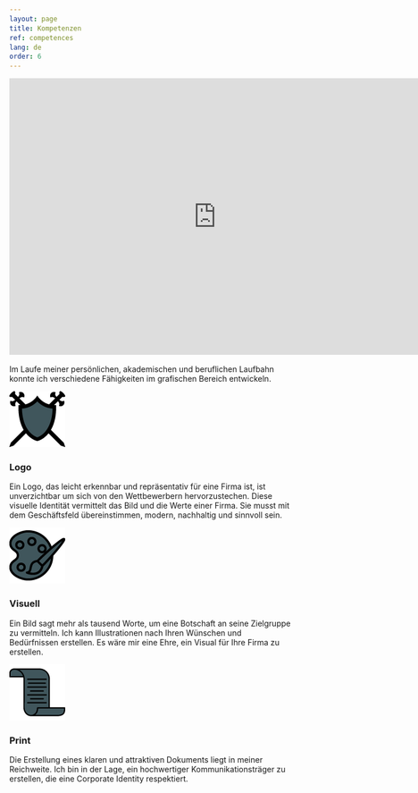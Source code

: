 ```yaml
---
layout: page
title: Kompetenzen
ref: competences
lang: de
order: 6
---
```


<div class="wrapper">
    
<div class="video-container">
    
<iframe width="740" height="495" src="https://youtu.be/1mFu_Nx1bLo" frameborder="0" allow="accelerometer; autoplay; encrypted-media; gyroscope; picture-in-picture" allowfullscreen></iframe>
</div>
    
<!-- Intro -->

<p>Im Laufe meiner persönlichen, akademischen und beruflichen Laufbahn konnte ich verschiedene Fähigkeiten im grafischen Bereich entwickeln.</p>

<!-- Logo -->

<div class="conteneur_comp">
    
<img src="img/Competences_logo.png"/>
<h3>Logo</h3>

</div>

<p>Ein Logo, das leicht erkennbar und repräsentativ für eine Firma ist, ist unverzichtbar um sich von den Wettbewerbern hervorzustechen. Diese visuelle Identität vermittelt das Bild und die Werte  einer Firma. Sie musst mit dem Geschäftsfeld übereinstimmen, modern, nachhaltig und sinnvoll sein.</p>



<!-- Visuel -->

<div class="conteneur_comp">
    
<img src="img/Competences_visuel.png"/>
<h3>Visuell</h3>

</div>

<p>Ein Bild sagt mehr als tausend Worte, um eine Botschaft an seine Zielgruppe zu vermitteln. Ich kann Illustrationen nach Ihren Wünschen und Bedürfnissen erstellen. Es wäre mir eine Ehre, ein Visual für Ihre Firma zu erstellen.</p>


<!-- Print -->

<div class="conteneur_comp">
    
<img src="img/Competences_print.png"/>
<h3>Print</h3>

</div>

<p>Die Erstellung eines klaren und attraktiven Dokuments liegt in meiner Reichweite. Ich bin in der Lage, ein hochwertiger Kommunikationsträger zu erstellen, die eine Corporate Identity respektiert.</p>


   
</div>

